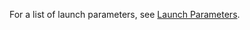 For a list of launch parameters, see [Launch Parameters](https://obsproject.com/kb/launch-parameters).
